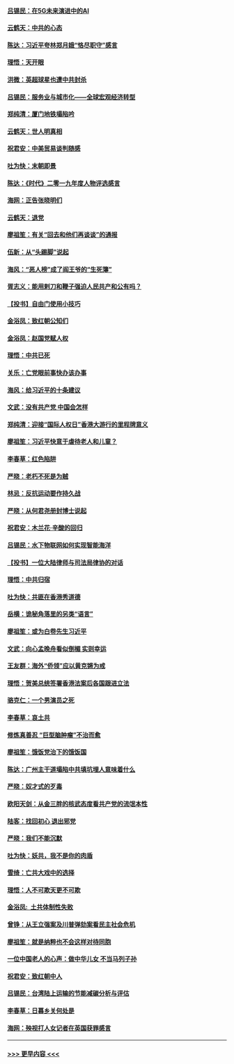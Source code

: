 #### [吕锡民：在5G未来演进中的AI](../pages/nsc993/n11730010.md?t=12190033) 
#### [云鹤天：中共的心态](../pages/nsc993/n11729906.md?t=12190033) 
#### [陈达：习近平夸林郑月娥“恪尽职守”感言](../pages/nsc993/n11729881.md?t=12190033) 
#### [理悟：天开眼](../pages/nsc993/n11729699.md?t=12190033) 
#### [洪微：英超球星也遭中共封杀](../pages/nsc993/n11727243.md?t=12190033) 
#### [吕锡民：服务业与城市化——全球宏观经济转型](../pages/nsc993/n11725845.md?t=12190033) 
#### [郑纯清：厦门地铁塌陷吟](../pages/nsc993/n11725813.md?t=12190033) 
#### [云鹤天：世人明真相](../pages/nsc993/n11725621.md?t=12190033) 
#### [祝君安：中美贸易谈判随感](../pages/nsc993/n11725609.md?t=12190033) 
#### [吐为快：末朝即景](../pages/nsc993/n11723365.md?t=12190033) 
#### [陈达：《时代》二零一九年度人物评选感言](../pages/nsc993/n11723337.md?t=12190033) 
#### [海网：正告张晓明们](../pages/nsc993/n11723228.md?t=12190033) 
#### [云鹤天：退党](../pages/nsc993/n11723056.md?t=12190033) 
#### [廖祖笙：有关“回去和他们再谈谈”的通报](../pages/nsc993/n11722442.md?t=12190033) 
#### [伍新：从“头踢脚”说起](../pages/nsc993/n11722429.md?t=12190033) 
#### [海风：“恶人榜”成了阎王爷的“生死簿”](../pages/nsc993/n11722272.md?t=12190033) 
#### [胥志义：能用剌刀和鞭子强迫人民共产和公有吗？](../pages/nsc993/n11720569.md?t=12190033) 
#### [【投书】自由门使用小技巧](../pages/nsc993/n11720180.md?t=12190033) 
#### [金浴凤：致红朝公知们](../pages/nsc993/n11720563.md?t=12190033) 
#### [金浴凤：赵国党赋人权](../pages/nsc993/n11720533.md?t=12190033) 
#### [理悟：中共已死](../pages/nsc993/n11720233.md?t=12190033) 
#### [关乐：亡党眼前事快办该办事](../pages/nsc993/n11719160.md?t=12190033) 
#### [海风：给习近平的十条建议](../pages/nsc993/n11717616.md?t=12190033) 
#### [文武：没有共产党 中国会怎样](../pages/nsc993/n11717584.md?t=12190033) 
#### [郑纯清：迎接“国际人权日”香港大游行的里程牌意义](../pages/nsc993/n11717417.md?t=12190033) 
#### [廖祖笙：习近平快意于虐待老人和儿童？](../pages/nsc993/n11715313.md?t=12190033) 
#### [李春草：红色陷阱](../pages/nsc993/n11715029.md?t=12190033) 
#### [严晓：老朽不死是为贼](../pages/nsc993/n11712910.md?t=12190033) 
#### [林忌：反抗运动要作持久战](../pages/nsc993/n11712623.md?t=12190033) 
#### [严晓：从何君尧册封博士说起](../pages/nsc993/n11712465.md?t=12190033) 
#### [祝君安：木兰花·辛酸的回归](../pages/nsc993/n11712381.md?t=12190033) 
#### [吕锡民：水下物联网如何实现智能海洋](../pages/nsc993/n11711158.md?t=12190033) 
#### [【投书】一位大陆律师与司法局律协的对话](../pages/nsc993/n11709675.md?t=12190033) 
#### [理悟：中共归宿](../pages/nsc993/n11710059.md?t=12190033) 
#### [吐为快：共匪在香港秀道德](../pages/nsc993/n11709979.md?t=12190033) 
#### [岳横：诡秘角落里的另类“语言”](../pages/nsc993/n11709792.md?t=12190033) 
#### [廖祖笙：或为白卷先生习近平](../pages/nsc993/n11708330.md?t=12190033) 
#### [文武：向心孟晚舟看似倒楣 实则幸运](../pages/nsc993/n11708236.md?t=12190033) 
#### [王友群：海外“侨领”应以黄克锵为戒](../pages/nsc993/n11706176.md?t=12190033) 
#### [理悟：贺美总统签署香港法案后各国跟进立法](../pages/nsc993/n11706853.md?t=12190033) 
#### [骆克仁：一个男演员之死](../pages/nsc993/n11706677.md?t=12190033) 
#### [李春草：哀土共](../pages/nsc993/n11706255.md?t=12190033) 
#### [修炼真善忍 “巨型脑肿瘤”不治而愈](../pages/nsc993/n11705340.md?t=12190033) 
#### [廖祖笙：饿饭党治下的饿饭国](../pages/nsc993/n11705085.md?t=12190033) 
#### [陈达：广州主干道塌陷中共填坑埋人意味着什么](../pages/nsc993/n11705046.md?t=12190033) 
#### [严晓：奴才式的歹毒](../pages/nsc993/n11704826.md?t=12190033) 
#### [欧阳天剑：从金三胖的核武态度看共产党的流氓本性](../pages/nsc993/n11702238.md?t=12190033) 
#### [陆客：找回初心 退出邪党](../pages/nsc993/n11702213.md?t=12190033) 
#### [严晓：我们不能沉默](../pages/nsc993/n11702110.md?t=12190033) 
#### [吐为快：妖共，我不是你的肉盾](../pages/nsc993/n11701366.md?t=12190033) 
#### [雪绮：亡共大戏中的选择](../pages/nsc993/n11699922.md?t=12190033) 
#### [理悟：人不可欺天更不可欺](../pages/nsc993/n11699657.md?t=12190033) 
#### [金浴凤:  土共体制性失败](../pages/nsc993/n11699361.md?t=12190033) 
#### [曾铮：从王立强案及川普弹劾案看民主社会危机](../pages/nsc993/n11699318.md?t=12190033) 
#### [廖祖笙：就是纳粹也不会这样对待同胞](../pages/nsc993/n11697658.md?t=12190033) 
#### [一位中国老人的心声：做中华儿女 不当马列子孙](../pages/nsc993/n11697525.md?t=12190033) 
#### [祝君安：致红朝中人](../pages/nsc993/n11697518.md?t=12190033) 
#### [吕锡民：台湾陆上运输的节能减碳分析与评估](../pages/nsc993/n11694983.md?t=12190033) 
#### [李春草：日暮乡关何处是](../pages/nsc993/n11694805.md?t=12190033) 
#### [海网：殃视打人女记者在英国获罪感言](../pages/nsc993/n11693832.md?t=12190033) 

----
#### [ >>> 更早内容 <<< ](../indexes/nsc993-earlier.md)

